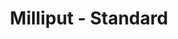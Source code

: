 ---
layout: product
title: "Milliput - Standard"
price: "700" 
desc: "N/A"
img_path: "/assets/img/MIL_STD.webp"
brand: "N/A"
available: true
special_offer: false
new: true
soon: false
cat: "00"
subcat: "00"
subsubcat: "0N/A"
sifra: "MIL_STD"
popular: false
---